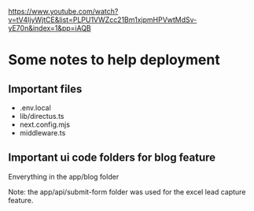 https://www.youtube.com/watch?v=tV4IjyWjtCE&list=PLPU1VWZcc21Bm1xjpmHPVwtMdSv-yE70n&index=1&pp=iAQB 

# Some notes to help deployment

## Important files
- .env.local
- lib/directus.ts
- next.config.mjs
- middleware.ts

## Important ui code folders for blog feature
Enverything in the app/blog folder

Note: the app/api/submit-form folder was used for the excel lead capture feature.
